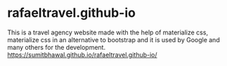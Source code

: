 # rafaeltravel.github-io
This is a travel agency website made with the help of materialize css, materialize css in an alternative to bootstrap and it is used by Google and many others for the development.
https://sumitbhawal.github.io/rafaeltravel.github-io/
